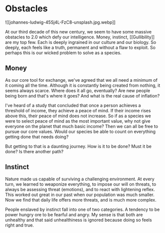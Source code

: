 # Obstacles

![[johannes-ludwig-45Sj4L-FzC8-unsplash.jpg.webp]]

At our third decade of this new century, we seem to have some massive obstacles to 2.0 which defy our intelligence. Money, instinct, [[Gullibility]] are my top few. Each is deeply ingrained in our culture and our biology. So deeply, each feels like a truth, permanent and without a flaw to exploit. So perhaps this is our wicked problem to solve as a species.

## Money

As our core tool for exchange, we've agreed that we all need a minimum of it coming all the time. Although it is constantly being created from nothing, it seems always scarce. Where does it all go, eventually? Are new people being born and that's where it goes? And what is the real cause of inflation?

I've heard of a study that concluded that once a person achieves a threshold of income, they achieve a peace of mind. If their income rises above this, their peace of mind does not increase. So if as a species we were to select peace of mind as the most important value, why not give everyone on the planet that much basic income? Then we can all be free to pursue our core values. Would our species be able to count on everything getting done that needs doing?

But getting to that is a daunting journey. How is it to be done? Must it be done? Is there another path?

## Instinct

Nature made us capable of surviving a challenging environment. At every turn, we learned to weaponize everything, to impose our will on threats, to always be assessing threat (emotions), and to react with lightening reflex. This worked out great in our past when our population was much smaller. Now we find that daily life offers more threats, and is much more complex.

People enslaved by instinct fall into one of two categories. A tendency to be power hungry ore to be fearful and angry. My sense is that both are unhealthy and that said unhealthiness is ignored because doing so feels right and true.